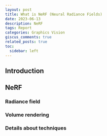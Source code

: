 ```yaml
---
layout: post
title: What is NeRF (Neural Radiance Fields)
date: 2023-06-13
description: NeRF
tags: Report
categories: Graphics Vision
giscus_comments: true
related_posts: true
toc:
  sidebar: left
---
```

## Introduction

## NeRF

### Radiance field

### Volume rendering

### Details about techniques
